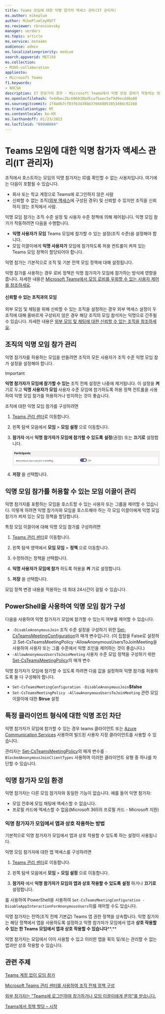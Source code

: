```yaml
---
title: Teams 모임에 대한 익명 참가자 액세스 관리(IT 관리자)
ms.author: mikeplum
author: MikePlumleyMSFT
ms.reviewer: rbronisevsky
manager: serdars
ms.topic: article
ms.service: msteams
audience: admin
ms.localizationpriority: medium
search.appverid: MET150
ms.collection:
- M365-collaboration
appliesto:
- Microsoft Teams
f1.keywords:
- NOCSH
description: IT 전문가의 경우 - Microsoft Teams에서 익명 모임 참여가 작동하는 방식을 알아봅니다.
ms.openlocfilehash: fe4dbec2bc606838bd5cafbaec5ef9d9ecdd8a88
ms.sourcegitcommit: 1f4a0b7cf03f63438bb37668d053853494c92168
ms.translationtype: MT
ms.contentlocale: ko-KR
ms.lasthandoff: 01/23/2023
ms.locfileid: "69948694"
---
```

# <a name="manage-anonymous-participant-access-to-teams-meetings-it-admins"></a>Teams 모임에 대한 익명 참가자 액세스 관리(IT 관리자)

조직에서 호스트하는 모임의 익명 참가자는 ID를 확인할 수 없는 사용자입니다. 여기에는 다음이 포함될 수 있습니다.

- 회사 또는 학교 계정으로 Teams에 로그인하지 않은 사람 
- 신뢰할 수 없는 조직([외부 액세스](manage-external-access.md)에 구성된 경우) 및 신뢰할 수 있지만 조직을 신뢰하지 않는 조직에서 사람.

익명 모임 참가는 조직 수준 설정 및 사용자 수준 정책에 의해 제어됩니다. 익명 모임 참가가 작동하려면 다음을 수행합니다.
- **익명 사용자가 모임** Teams 모임에 참가할 수 있는 설정(조직 수준)을 설정해야 합니다.
- 모임 이끌이에게 **익명 사용자가** 모임에 참가하도록 허용 컨트롤이 켜져 있는 Teams 모임 정책이 할당되어야 합니다.

익명 참가는 기본적으로 조직 및 기본 전역 모임 정책에 대해 설정됩니다.

익명 참가를 사용하는 경우 로비 정책은 익명 참가자가 모임에 참가하는 방식에 영향을 줍니다. 자세한 내용은 [Microsoft Teams에서 모임 로비를 우회할 수 있는 사용자 제어를 참조하세요](who-can-bypass-meeting-lobby.md).

#### <a name="meetings-with-trusted-organizations"></a>신뢰할 수 있는 조직과의 모임

외부 모임 및 채팅을 위해 신뢰할 수 있는 조직을 설정하는 경우 외부 액세스 설정이 두 조직에 대해 올바르게 구성되지 않은 경우 해당 조직의 모임 참석자는 익명으로 간주될 수 있습니다. 자세한 내용은 [외부 모임 및 채팅에 대한 신뢰할 수 있는 조직을 참조하세요](manage-external-access.md).

## <a name="manage-anonymous-meeting-join-for-the-organization"></a>조직의 익명 모임 참가 관리

익명 참가자를 허용하는 모임을 만들려면 조직의 모든 사용자가 조직 수준 익명 모임 참가 설정을 설정해야 합니다.

> [!Important]
> **익명 참가자가 모임에 참가할 수 있는** 조직 전체 설정은 나중에 제거됩니다. 이 설정을 **켜** 기로 두고 **익명 사용자가 모임** 사용자 수준 모임에 참가하도록 허용 정책 컨트롤을 사용하여 익명 모임 참가를 허용하거나 방지하는 것이 좋습니다.

조직에 대한 익명 모임 참가를 구성하려면
1. [Teams 관리 센터](https://admin.teams.microsoft.com)로 이동합니다.

1. 왼쪽 탐색 모음에서 **모임** > **모임 설정** 으로 이동합니다.

1. **참가자** 에서 **익명 참가자가 모임에 참가할 수 있도록** **설정**(권장) 또는 **끄기로** 설정합니다.

    ![관리 센터에서 모임에 대한 참가자 설정 스크린샷.](media/meeting-settings-participants.png "Microsoft Teams 관리 센터에서 Teams 모임에 대한 참가자 설정의 스크린샷")

1. **저장** 을 선택합니다.

## <a name="manage-which-meeting-organizers-can-allow-anonymous-meeting-join"></a>익명 모임 참가를 허용할 수 있는 모임 이끌이 관리

익명 참가자를 포함하는 모임을 호스트할 수 있는 사용자 또는 그룹을 제어할 수 있습니다. 이렇게 하려면 익명 참가자와 모임을 호스트해야 하는 각 모임 이끌이에게 익명 모임 참가가 켜져 있는 모임 정책을 할당합니다.

특정 모임 이끌이에 대해 익명 모임 참가를 구성하려면
1. [Teams 관리 센터](https://admin.teams.microsoft.com)로 이동합니다.

1. 왼쪽 탐색 영역에서 **모임 모임** > **정책** 으로 이동합니다.

1. 수정하려는 정책을 선택합니다.

1. **익명 사용자가 모임에 참가** 하도록 허용을 **켜** 기로 설정합니다.

1. **저장** 을 선택합니다.

모임 정책 변경 내용을 적용하는 데 최대 24시간이 걸릴 수 있습니다.

## <a name="configure-anonymous-meeting-join-using-powershell"></a>PowerShell을 사용하여 익명 모임 참가 구성

다음을 사용하여 익명 참가자가 모임에 참가할 수 있는지 여부를 제어할 수 있습니다.

- `-DisableAnonymousJoin` 조직 수준 설정을 구성하기 위한 [Set-CsTeamsMeetingConfiguration](/powershell/module/skype/set-csteamsmeetingconfiguration)의 매개 변수입니다. (이 집합을 False로 설정하고 Set-CsTeamsMeetingPolicy -AllowAnonymousUsersToJoinMeeting을 사용하여 사용자 또는 그룹 수준에서 익명 조인을 제어하는 것이 좋습니다.)
- `-AllowAnonymousUsersToJoinMeeting` 사용자 수준 모임 정책을 구성하기 위한 [Set-CsTeamsMeetingPolicy](/powershell/module/skype/set-csteamsmeetingpolicy)의 매개 변수

익명 참가자가 모임에 참가할 수 있도록 하려면 다음 값을 설정하여 익명 참가를 허용하도록 둘 다 구성해야 합니다.

- `Set-CsTeamsMeetingConfiguration -DisableAnonymousJoin`**$false**
- `Set-CsTeamsMeetingPolicy -AllowAnonymousUsersToJoinMeeting` 관련 모임 이끌이에 대한 **$true** 설정

## <a name="block-anonymous-join-for-specific-client-types"></a>특정 클라이언트 형식에 대한 익명 조인 차단

익명 참가자가 모임에 참가할 수 있는 경우 teams 클라이언트 또는 [Azure Communication Services](/azure/communication-services/) 사용하여 빌드된 사용자 지정 클라이언트를 사용할 수 있습니다. 

관리자는 [Set-CsTeamsMeetingPolicy](/powershell/module/skype/set-csteamsmeetingpolicy#-blockedanonymousjoinclienttypes)의 매개 변수를 `-BlockedAnonymousJoinClientTypes` 사용하여 이러한 클라이언트 유형 중 하나를 차단할 수 있습니다.

## <a name="anonymous-participants-meeting-experience"></a>익명 참가자 모임 환경

익명 참가자는 다른 모임 참가자와 동일한 기능이 없습니다. 예를 들어 익명 참가자:

- 모임 전후에 모임 채팅에 액세스할 수 없습니다.
- 프로필 카드에 액세스할 수 없음(Microsoft 365의 프로필 카드 - Microsoft 지원)

### <a name="how-anonymous-participants-interact-with-apps-in-meetings"></a>익명 참가자가 모임에서 앱과 상호 작용하는 방법

기본적으로 익명 참가자가 모임에서 앱과 상호 작용할 수 있도록 하는 설정이 사용됩니다.

익명 모임 참가자에 대한 앱 액세스를 구성하려면

1. [Teams 관리 센터](https://admin.teams.microsoft.com)로 이동합니다.

1. 왼쪽 탐색 모음에서 **모임** > **모임 설정** 으로 이동합니다.

1. **참가자** 에서 **익명 참가자가 모임의 앱과 상호 작용할 수 있도록** **설정** 하거나 **끄기로** 설정합니다.

를 사용하여 PowerShell을 사용하여 `Set-CsTeamsMeetingConfiguration -DisableAppInteractionForAnonymousUsers`이를 제어할 수도 있습니다.

익명 참가자는 전역(조직 전체 기본값) Teams 앱 권한 정책을 상속합니다. 익명 참가자는 해당 정책에서 앱을 사용하도록 설정하고 익명 참가자가 모임에서 앱과 **상호 작용할 수 있는 한 Teams 모임에서 앱과 상호 작용할 수 있습니다****.**

익명 참가자는 모임에서 이미 사용할 수 있고 이러한 앱을 획득 및/또는 관리할 수 없는 앱과만 상호 작용할 수 있습니다.

## <a name="related-topics"></a>관련 주제

[Teams 계정 없이 모임 참가](https://support.microsoft.com/office/c6efc38f-4e03-4e79-b28f-e65a4c039508)

[Microsoft Teams 관리 센터를 사용하여 조직 전체 정책 구성](meeting-settings-in-teams.md#allow-anonymous-users-to-join-meetings)

[외부 참가자는 "Teams에 로그인하여 참가하거나 모임 이끌이에게 문의"를 받습니다.](/microsoftteams/troubleshoot/meetings/external-participants-join-meeting-blocked)

[Teams에서 정책 할당 – 시작](policy-assignment-overview.md)